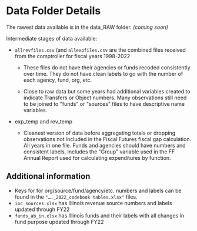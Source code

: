 # Data Folder Details

The rawest data available is in the data_RAW folder. *(coming soon)*

Intermediate stages of data available:

-   `allrevfiles.csv` (and `allexpfiles.csv` are the combined files received from the comptroller for fiscal years 1998-2022

    -   These files do not have their agencies or funds recoded consistently over time. They do not have clean labels to go with the number of each agency, fund, org, etc.

    -   Close to raw data but some years had additional variables created to indicate Transfers or Object numbers. Many observations still need to be joined to "funds" or "sources" files to have descriptive name variables.

-   exp_temp and rev_temp

    -   Cleanest version of data before aggregating totals or dropping observations not included in the Fiscal Futures fiscal gap calculation. All years in one file. Funds and agencies should have numbers and consistent labels. Includes the "Group" variable used in the FF Annual Report used for calculating expenditures by function.

## Additional information

-   Keys for for org/source/fund/agency/etc. numbers and labels can be found in the `"…._2022_codebook tables.xlsx"` files.
-   `ioc_sources.xlsx` has Illinois revenue source numbers and labels updated through FY22
-   `funds_ab_in.xlsx` has Illinois funds and their labels with all changes in fund purpose updated through FY22

